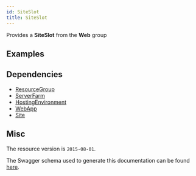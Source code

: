 ```yaml
---
id: SiteSlot
title: SiteSlot
---
```

Provides a **SiteSlot** from the **Web** group
## Examples
## Dependencies
- [ResourceGroup](../Resources/ResourceGroup.md)
- [ServerFarm](../Web/ServerFarm.md)
- [HostingEnvironment](../Web/HostingEnvironment.md)
- [WebApp](../Web/WebApp.md)
- [Site](../Web/Site.md)
## Misc
The resource version is `2015-08-01`.

The Swagger schema used to generate this documentation can be found [here](https://github.com/Azure/azure-rest-api-specs/tree/main/specification/web/resource-manager/Microsoft.Web/stable/2015-08-01/service.json).
